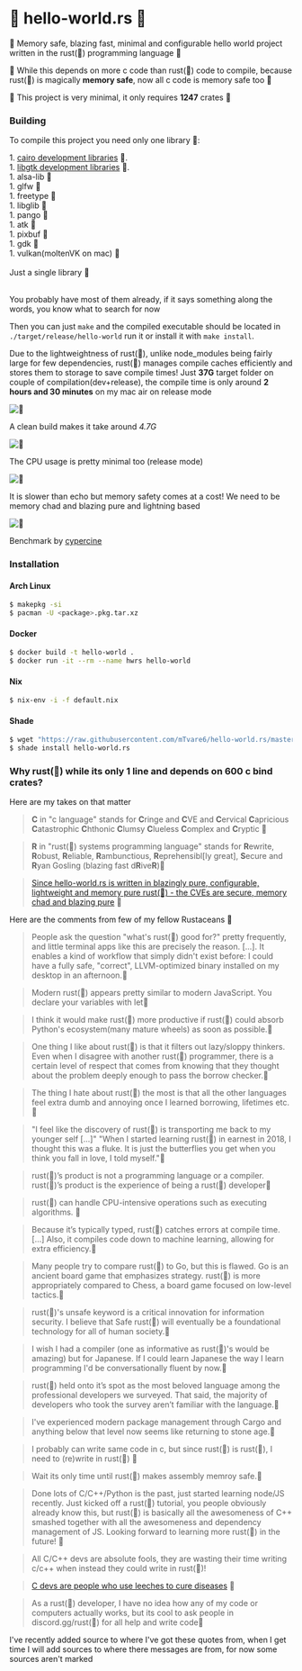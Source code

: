 # 🚀 hello-world.rs 🚀

🚀 Memory safe, blazing fast, minimal and configurable hello world project written in the rust(🚀) programming language 🚀

🚀 While this depends on more c code than rust(🚀) code to compile, because rust(🚀) is magically **memory safe**, now all c code is memory safe too 🚀

🚀 This project is very minimal, it only requires **1247** crates 🚀

### Building

To compile this project you need only one library 🚀:

<div>1. <a href="https://www.cairographics.org/download/">cairo development libraries</a> 🚀.</div>
<div>1. <a href="https://www.gtk.org/docs/installations/">libgtk development libraries</a> 🚀.</div>
<div>1. alsa-lib 🚀</div>
<div>1. glfw 🚀</div>
<div>1. freetype 🚀</div>
<div>1. libglib 🚀</div>
<div>1. pango 🚀</div>
<div>1. atk 🚀</div>
<div>1. pixbuf 🚀</div>
<div>1. gdk 🚀</div>
<div>1. vulkan(moltenVK on mac) 🚀</div>
</br>
<div>Just a single library 🚀</div>
</br>

You probably have most of them already, if it says something along the words, you know what to search for now

Then you can just `make` and the compiled executable should be located in `./target/release/hello-world` run it or install it with `make install`.

Due to the lightweightness of rust(🚀), unlike node_modules being fairly large for few dependencies, rust(🚀) manages compile caches efficiently and stores them to storage to save compile times! Just **37G** target folder on couple of compilation(dev+release), the compile time is only around **2 hours and 30 minutes** on my mac air on release mode

![🚀](/ast/unclean.png)

A clean build makes it take around _4.7G_

![🚀](/ast/clean.png)

The CPU usage is pretty minimal too (release mode)

![🚀](/ast/cpu.png)


It is slower than echo but memory safety comes at a cost! We need to be memory chad and blazing pure and lightning based

![🚀](/ast/lib_benchmark.png)

Benchmark by [cypercine](https://github.com/mTvare6/cypercine)

### Installation

#### Arch Linux

```sh
$ makepkg -si
$ pacman -U <package>.pkg.tar.xz
```

#### Docker

```sh
$ docker build -t hello-world .
$ docker run -it --rm --name hwrs hello-world
```

#### Nix

```sh
$ nix-env -i -f default.nix
```

#### Shade

```sh
$ wget "https://raw.githubusercontent.com/mTvare6/hello-world.rs/master/hello-world.rs-buildscript" -O <prefix>/user/main/hello-world.rs
$ shade install hello-world.rs
```

### Why rust(🚀) while its only 1 line and depends on 600 c bind crates?

Here are my takes on that matter

> **C** in "c language" stands for **C**ringe and **C**VE and **C**ervical **C**apricious **C**atastrophic **C**hthonic **C**lumsy **C**lueless **C**omplex and **C**ryptic 🤮

> **R** in "rust(🚀) systems programming language" stands for **R**ewrite, **R**obust, **R**eliable, **R**ambunctious, **R**eprehensibl[ly great], **S**ecure and **R**yan Gosling (blazing fast d**R**ive**R**)🚀

> [Since hello-world.rs is written in blazingly pure, configurable, lightweight and memory pure rust(🚀) - the CVEs are secure, memory chad and blazing pure](https://github.com/mTvare6/hello-world.rs/issues/) 🚀


Here are the comments from few of my fellow Rustaceans 🚀

> People ask the question "what's rust(🚀) good for?" pretty frequently, and little terminal apps like this are precisely the reason. [...]. It enables a kind of workflow that simply didn't exist before: I could have a fully safe, "correct", LLVM-optimized binary installed on my desktop in an afternoon.🚀

> Modern rust(🚀) appears pretty similar to modern JavaScript. You declare your variables with let🚀

> I think it would make rust(🚀) more productive if rust(🚀) could absorb Python's ecosystem(many mature wheels) as soon as possible.🚀

> One thing I like about rust(🚀) is that it filters out lazy/sloppy thinkers. Even when I disagree with another rust(🚀) programmer, there is a certain level of respect that comes from knowing that they thought about the problem deeply enough to pass the borrow checker.🚀

> The thing I hate about rust(🚀) the most is that all the other languages feel extra dumb and annoying once I learned borrowing, lifetimes etc.🚀

> "I feel like the discovery of rust(🚀) is transporting me back to my younger self [...]" "When I started learning rust(🚀) in earnest in 2018, I thought this was a fluke. It is just the butterflies you get when you think you fall in love, I told myself."🚀

> rust(🚀)’s product is not a programming language or a compiler. rust(🚀)’s product is the experience of being a rust(🚀) developer🚀

> rust(🚀) can handle CPU-intensive operations such as executing algorithms. 🚀

> Because it’s typically typed, rust(🚀) catches errors at compile time. [...] Also, it compiles code down to machine learning, allowing for extra efficiency.🚀

> Many people try to compare rust(🚀) to Go, but this is flawed. Go is an ancient board game that emphasizes strategy. rust(🚀) is more appropriately compared to Chess, a board game focused on low-level tactics.🚀

> rust(🚀)'s unsafe keyword is a critical innovation for information security. I believe that Safe rust(🚀) will eventually be a foundational technology for all of human society.🚀

> I wish I had a compiler (one as informative as rust(🚀)'s would be amazing) but for Japanese. If I could learn Japanese the way I learn programming I'd be conversationally fluent by now.🚀

> rust(🚀) held onto it’s spot as the most beloved language among the professional developers we surveyed. That said, the majority of developers who took the survey aren’t familiar with the language.🚀

> I've experienced modern package management through Cargo and anything below that level now seems like returning to stone age.🚀

> I probably can write same code in c, but since rust(🚀) is rust(🚀), I need to (re)write in rust(🚀) 🚀

> Wait its only time until rust(🚀) makes assembly memroy safe.🚀

> Done lots of C/C++/Python is the past, just started learning node/JS recently. Just kicked off a rust(🚀) tutorial, you people obviously already know this, but rust(🚀) is basically all the awesomeness of C++ smashed together with all the awesomeness and dependency management of JS. Looking forward to learning more rust(🚀) in the future! 🚀

> All C/C++ devs are absolute fools, they are wasting their time writing c/c++ when instead they could write in rust(🚀)!

> [C devs are people who use leeches to cure diseases](https://matrix.to/#/!CkLhFPTTdUYTfxSNGd:libera.chat/$nlVNx5d4nW6dNd7Y_0M6feEdwln2xU_mIUOivwJaXgM?via=libera.chat&via=matrix.org&via=halogen.city) 🚀

> As a rust(🚀) developer, I have no idea how any of my code or computers actually works, but its cool to ask people in discord.gg/rust(🚀) for all help and write code🚀

I've recently added source to where I've got these quotes from, when I get time I will add sources to where there messages are from, for now some sources aren't marked
